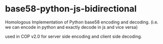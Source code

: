 # base58-python-js-bidirectional

Homologous Implementation of Python base58 encoding and decoding.
(i.e. we can encode in python and exactly decode in js and vice versa)

used in COP v2.0 for server side encoding and client side decoding.
